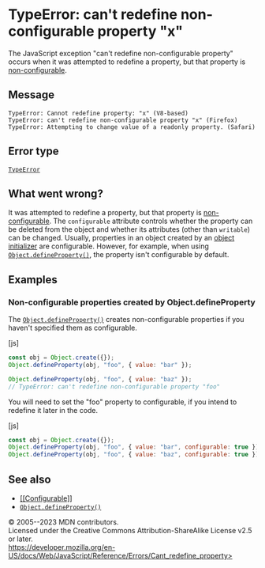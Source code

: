 TypeError: can\'t redefine non-configurable property \"x\"
==========================================================


The JavaScript exception \"can\'t redefine non-configurable property\"
occurs when it was attempted to redefine a property, but that property
is
[non-configurable](https://developer.mozilla.org/en-US/docs/Web/JavaScript/Data_structures#properties).



Message
-------


```text
TypeError: Cannot redefine property: "x" (V8-based)
TypeError: can't redefine non-configurable property "x" (Firefox)
TypeError: Attempting to change value of a readonly property. (Safari)
```




Error type 
----------


[`TypeError`](../global_objects/typeerror)




What went wrong? 
----------------


It was attempted to redefine a property, but that property is
[non-configurable](https://developer.mozilla.org/en-US/docs/Web/JavaScript/Data_structures#properties).
The `configurable` attribute controls whether the property can be
deleted from the object and whether its attributes (other than
`writable`) can be changed. Usually, properties in an object created by
an [object initializer](../operators/object_initializer) are
configurable. However, for example, when using
[`Object.defineProperty()`](../global_objects/object/defineproperty),
the property isn\'t configurable by default.




Examples
--------



### Non-configurable properties created by Object.defineProperty 


The [`Object.defineProperty()`](../global_objects/object/defineproperty)
creates non-configurable properties if you haven\'t specified them as
configurable.



[js]


```js
const obj = Object.create({});
Object.defineProperty(obj, "foo", { value: "bar" });

Object.defineProperty(obj, "foo", { value: "baz" });
// TypeError: can't redefine non-configurable property "foo"
```


You will need to set the \"foo\" property to configurable, if you intend
to redefine it later in the code.



[js]


```js
const obj = Object.create({});
Object.defineProperty(obj, "foo", { value: "bar", configurable: true });
Object.defineProperty(obj, "foo", { value: "baz", configurable: true });
```





See also 
--------


-   [\[\[Configurable\]\]](https://developer.mozilla.org/en-US/docs/Web/JavaScript/Data_structures#properties)
-   [`Object.defineProperty()`](../global_objects/object/defineproperty)




© 2005--2023 MDN contributors.\
Licensed under the Creative Commons Attribution-ShareAlike License v2.5
or later.\
https://developer.mozilla.org/en-US/docs/Web/JavaScript/Reference/Errors/Cant_redefine_property>

